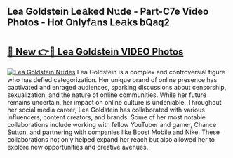 ## Lea Goldstein Le𝚊ked N𝚞de - Part-C7e Video Photos - Hot Onlyf𝚊ns Le𝚊ks bQaq2

# <h2><a href="http://ab75335.deff.icu/?id=Lea+Goldstein">🔗 New 👉🔴 Lea Goldstein VIDEO Photos</a></h2>

[![Lea Goldstein N𝚞des](https://i.imgur.com/rIISA9y.gif)](http://ab75335.deff.icu/?id=Lea+Goldstein)
Lea Goldstein is a complex and controversial figure who has defied categorization. Her unique brand of online presence has captivated and enraged audiences, sparking discussions about censorship, sexualization, and the nature of online communities. While her future remains uncertain, her impact on online culture is undeniable. Throughout her social media career, Lea Goldstein has collaborated with various influencers, content creators, and brands. Some of her most notable collaborations include working with fellow YouTuber and gamer, Chance Sutton, and partnering with companies like Boost Mobile and Nike. These collaborations not only helped expand her reach but also allowed her to explore new opportunities and creative avenues.
